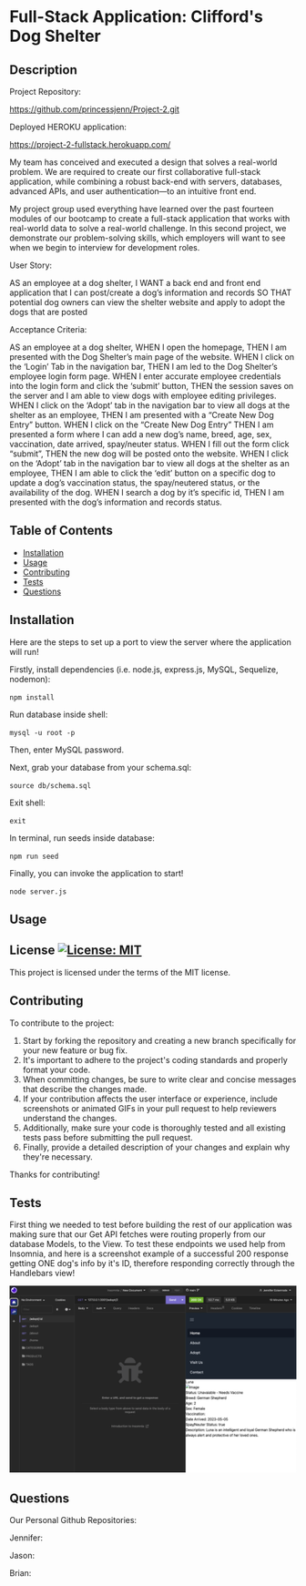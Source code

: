 # Full-Stack Application: Clifford's Dog Shelter

## Description

Project Repository:

 https://github.com/princessjenn/Project-2.git

Deployed HEROKU application:

 https://project-2-fullstack.herokuapp.com/

My team has conceived and executed a design that solves a real-world problem. We are required to create our first collaborative full-stack application, while combining a robust back-end with servers, databases, advanced APIs, and user authentication—to an intuitive front end.

My project group used everything have learned over the past fourteen modules of our bootcamp to create a full-stack application that works with real-world data to solve a real-world challenge. In this second project, we demonstrate our problem-solving skills, which employers will want to see when we begin to interview for development roles.

User Story:

AS an employee at a dog shelter,
I WANT a back end and front end application that I can post/create a dog’s information and records
SO THAT potential dog owners can view the shelter website and apply to adopt the dogs that are posted


Acceptance Criteria:

AS an employee at a dog shelter,
WHEN I open the homepage,
THEN I am presented with the Dog Shelter’s main page of the website.
WHEN I click on the ‘Login’ Tab in the navigation bar,
THEN I am led to the Dog Shelter’s employee login form page.
WHEN I enter accurate employee credentials into the login form and click the ‘submit’ button,
THEN the session saves on the server and I am able to view dogs with employee editing privileges.
WHEN I click on the ‘Adopt’ tab in the navigation bar to view all dogs at the shelter as an employee,
THEN I am presented with a “Create New Dog Entry” button.
WHEN I click on the “Create New Dog Entry”
THEN I am presented a form where I can add a new dog’s name, breed, age, sex, vaccination, date arrived, spay/neuter status.
WHEN I fill out the form click “submit”,
THEN the new dog will be posted onto the website.
WHEN I click on the ‘Adopt’ tab in the navigation bar to view all dogs at the shelter as an employee,
THEN I am able to click the ‘edit’ button on a specific dog to update a dog’s vaccination status, the spay/neutered status, or the availability of the dog.
WHEN I search a dog by it’s specific id, 
THEN I am presented with the dog’s information and records status.


## Table of Contents

- [Installation](#installation)
- [Usage](#usage)
- [Contributing](#contributing)
- [Tests](#tests)
- [Questions](#questions)



## Installation

Here are the steps to set up a port to view the server where the application will run!

Firstly, install dependencies (i.e. node.js, express.js, MySQL, Sequelize, nodemon):

`npm install`

Run database inside shell:

`mysql -u root -p`

Then, enter MySQL password.

Next, grab your database from your schema.sql:

`source db/schema.sql`

Exit shell:

`exit`

In terminal, run seeds inside database:

`npm run seed`

Finally, you can invoke the application to start!

`node server.js`


## Usage



## License [![License: MIT](https://img.shields.io/badge/License-MIT-yellow.svg)](https://opensource.org/licenses/MIT)

This project is licensed under the terms of the MIT license.


## Contributing

To contribute to the project: 

1. Start by forking the repository and creating a new branch specifically for your new feature or bug fix.
2. It's important to adhere to the project's coding standards and properly format your code.
3. When committing changes, be sure to write clear and concise messages that describe the changes made.
4. If your contribution affects the user interface or experience, include screenshots or animated GIFs in your pull request to help reviewers understand the changes. 
5. Additionally, make sure your code is thoroughly tested and all existing tests pass before submitting the pull request.
6. Finally, provide a detailed description of your changes and explain why they're necessary.

Thanks for contributing! 

## Tests

First thing we needed to test before building the rest of our application was making sure that our Get API fetches were routing properly from our database Models, to the View. To test these endpoints we used help from Insomnia, and here is a screenshot example of a successful 200 response getting ONE dog's info by it's ID, therefore responding correctly through the Handlebars view!

![DogID Endpoint Test](testing_id_endpoint_Project2.png)




## Questions

Our Personal Github Repositories:

Jennifer:

Jason:

Brian:


